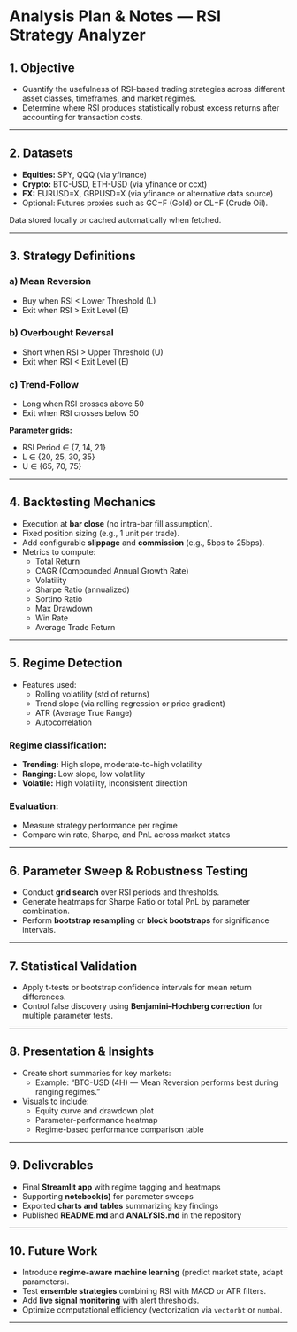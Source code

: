 # Analysis Plan & Notes — RSI Strategy Analyzer

## 1. Objective
- Quantify the usefulness of RSI-based trading strategies across different asset classes, timeframes, and market regimes.  
- Determine where RSI produces statistically robust excess returns after accounting for transaction costs.

---

## 2. Datasets
- **Equities:** SPY, QQQ (via yfinance)  
- **Crypto:** BTC-USD, ETH-USD (via yfinance or ccxt)  
- **FX:** EURUSD=X, GBPUSD=X (via yfinance or alternative data source)  
- Optional: Futures proxies such as GC=F (Gold) or CL=F (Crude Oil).  

Data stored locally or cached automatically when fetched.  

---

## 3. Strategy Definitions
### a) Mean Reversion
- Buy when RSI < Lower Threshold (L)  
- Exit when RSI > Exit Level (E)

### b) Overbought Reversal
- Short when RSI > Upper Threshold (U)  
- Exit when RSI < Exit Level (E)

### c) Trend-Follow
- Long when RSI crosses above 50  
- Exit when RSI crosses below 50  

**Parameter grids:**  
- RSI Period ∈ {7, 14, 21}  
- L ∈ {20, 25, 30, 35}  
- U ∈ {65, 70, 75}  

---

## 4. Backtesting Mechanics
- Execution at **bar close** (no intra-bar fill assumption).  
- Fixed position sizing (e.g., 1 unit per trade).  
- Add configurable **slippage** and **commission** (e.g., 5bps to 25bps).  
- Metrics to compute:
  - Total Return  
  - CAGR (Compounded Annual Growth Rate)  
  - Volatility  
  - Sharpe Ratio (annualized)  
  - Sortino Ratio  
  - Max Drawdown  
  - Win Rate  
  - Average Trade Return  

---

## 5. Regime Detection
- Features used:
  - Rolling volatility (std of returns)  
  - Trend slope (via rolling regression or price gradient)  
  - ATR (Average True Range)  
  - Autocorrelation  

### Regime classification:
- **Trending:** High slope, moderate-to-high volatility  
- **Ranging:** Low slope, low volatility  
- **Volatile:** High volatility, inconsistent direction  

### Evaluation:
- Measure strategy performance per regime  
- Compare win rate, Sharpe, and PnL across market states  

---

## 6. Parameter Sweep & Robustness Testing
- Conduct **grid search** over RSI periods and thresholds.  
- Generate heatmaps for Sharpe Ratio or total PnL by parameter combination.  
- Perform **bootstrap resampling** or **block bootstraps** for significance intervals.  

---

## 7. Statistical Validation
- Apply t-tests or bootstrap confidence intervals for mean return differences.  
- Control false discovery using **Benjamini–Hochberg correction** for multiple parameter tests.  

---

## 8. Presentation & Insights
- Create short summaries for key markets:
  - Example: “BTC-USD (4H) — Mean Reversion performs best during ranging regimes.”  
- Visuals to include:
  - Equity curve and drawdown plot  
  - Parameter-performance heatmap  
  - Regime-based performance comparison table  

---

## 9. Deliverables
- Final **Streamlit app** with regime tagging and heatmaps  
- Supporting **notebook(s)** for parameter sweeps  
- Exported **charts and tables** summarizing key findings  
- Published **README.md** and **ANALYSIS.md** in the repository  

---

## 10. Future Work
- Introduce **regime-aware machine learning** (predict market state, adapt parameters).  
- Test **ensemble strategies** combining RSI with MACD or ATR filters.  
- Add **live signal monitoring** with alert thresholds.  
- Optimize computational efficiency (vectorization via `vectorbt` or `numba`).

---
